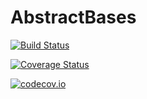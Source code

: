 # AbstractBases

[![Build Status](https://travis-ci.org/jagot/AbstractBases.jl.svg?branch=master)](https://travis-ci.org/jagot/AbstractBases.jl)

[![Coverage Status](https://coveralls.io/repos/jagot/AbstractBases.jl/badge.svg?branch=master&service=github)](https://coveralls.io/github/jagot/AbstractBases.jl?branch=master)

[![codecov.io](http://codecov.io/github/jagot/AbstractBases.jl/coverage.svg?branch=master)](http://codecov.io/github/jagot/AbstractBases.jl?branch=master)
